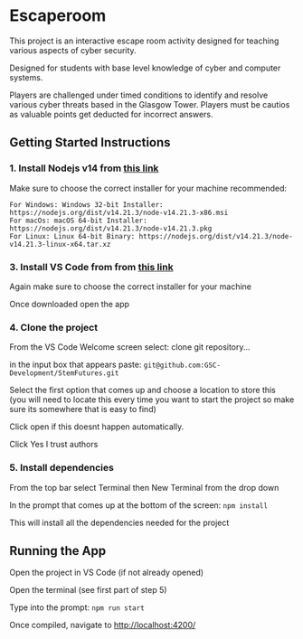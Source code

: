 # Escaperoom

This project is an interactive escape room activity designed for teaching various aspects of cyber security.

Designed for students with base level knowledge of cyber and computer systems.

Players are challenged under timed conditions to identify and resolve various cyber threats based in the Glasgow Tower. Players must be cautios as valuable points get deducted for incorrect answers.

## Getting Started Instructions

### 1. Install Nodejs v14 from [this link](https://nodejs.org/en/blog/release/v14.21.3) 

Make sure to choose the correct installer for your machine
recommended:

    For Windows: Windows 32-bit Installer: https://nodejs.org/dist/v14.21.3/node-v14.21.3-x86.msi
    For macOs: macOS 64-bit Installer: https://nodejs.org/dist/v14.21.3/node-v14.21.3.pkg
    For Linux: Linux 64-bit Binary: https://nodejs.org/dist/v14.21.3/node-v14.21.3-linux-x64.tar.xz

### 3. Install VS Code from from [this link](https://code.visualstudio.com/download)

Again make sure to choose the correct installer for your machine

Once downloaded open the app

### 4. Clone the project 

From the VS Code Welcome screen select: clone git repository...

in the input box that appears paste: `git@github.com:GSC-Development/StemFutures.git`

Select the first option that comes up and choose a location to store this (you will need to locate this every time you want to start the project so make sure its somewhere that is easy to find)

Click open if this doesnt happen automatically.

Click Yes I trust authors

### 5. Install dependencies

From the top bar select Terminal then New Terminal from the drop down

In the prompt that comes up at the bottom of the screen: `npm install`

This will install all the dependencies needed for the project

## Running the App

Open the project in VS Code (if not already opened)

Open the terminal (see first part of step 5)

Type into the prompt: `npm run start`

Once compiled, navigate to [http://localhost:4200/](http://localhost:4200/)

 


